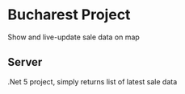 # Bucharest Project

Show and live-update sale data on map

## Server

.Net 5 project, simply returns list of latest sale data
